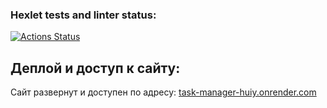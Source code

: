 ### Hexlet tests and linter status:
[![Actions Status](https://github.com/lawyer-arch/python-project-52/actions/workflows/hexlet-check.yml/badge.svg)](https://github.com/lawyer-arch/python-project-52/actions)


## Деплой и доступ к сайту:

Сайт развернут и доступен по адресу: [task-manager-huiy.onrender.com](https://task-manager-dbze.onrender.com)